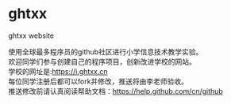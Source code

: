 # ghtxx
ghtxx website

使用全球最多程序员的github社区进行小学信息技术教学实验。<br>
欢迎同学们参与创建自己的程序项目，创新改进学校的网站。<br>
学校的网址是:https://i.ghtxx.cn <br>
每位同学注册后都可以fork并修改，推送将由李老师验收。<br>
推送修改前请认真阅读帮助文档：https://help.github.com/cn/github <br>